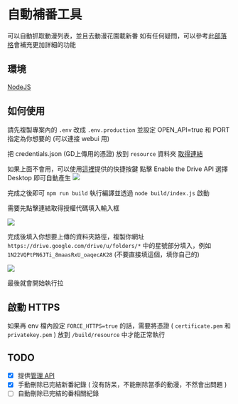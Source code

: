 自動補番工具
===
可以自動抓取動漫列表，並且去動漫花園載新番
如有任何疑問，可以參考此[部落格](https://blog.bgpsekai.club/newban-auto-downloader-intro)會補充更加詳細的功能

環境
---
[NodeJS](https://nodejs.org/en/)

如何使用
---
請先複製專案內的 `.env` 改成 `.env.production` 並設定 OPEN_API=true 和 PORT 指定為你想要的 (可以連接 webui 用)

把 credentials.json (GD上傳用的憑證) 放到 `resource` 資料夾
[取得連結](https://console.developers.google.com/apis/credentials/oauthclient)


如果上面不會用，可以使用[這裡](https://developers.google.com/drive/api/v3/quickstart/nodejs)提供的快捷按鍵
點擊 Enable the Drive API 選擇 Desktop 即可自動產生
![](https://imgur.com/Ul0okcL.jpg)

完成之後即可 `npm run build` 執行編譯並透過 `node build/index.js` 啟動

需要先點擊連結取得授權代碼填入輸入框

![](https://i.imgur.com/ZPfjHkx.png)

完成後填入你想要上傳的資料夾路徑，複製你網址 `https://drive.google.com/drive/u/folders/*` 中的星號部分填入，例如 `1N22VQPtPN6JTi_8maasRxU_oaqecAK28` (不要直接填這個，填你自己的)

![](https://imgur.com/S3GpQQb.jpg)

最後就會開始執行拉

啟動 HTTPS
---
如果再 env 檔內設定 `FORCE_HTTPS=true` 的話，需要將憑證 ( `certificate.pem` 和 `privatekey.pem` ) 放到 `/build/resource` 中才能正常執行

TODO
---
- [x] 提供[管理 API](https://github.com/a9650615/dmhy_newban_downloader_webui)
- [x] 手動刪除已完結新番紀錄 ( 沒有防呆，不能刪除當季的動漫，不然會出問題 )
- [ ] 自動刪除已完結的番相關紀錄